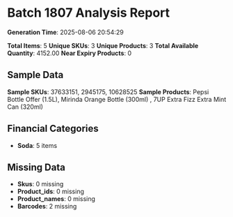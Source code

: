 # Batch 1807 Analysis Report

**Generation Time**: 2025-08-06 20:54:29

**Total Items**: 5
**Unique SKUs**: 3
**Unique Products**: 3
**Total Available Quantity**: 4152.00
**Near Expiry Products**: 0

## Sample Data
**Sample SKUs**: 37633151, 2945175, 10628525
**Sample Products**: Pepsi Bottle Offer (1.5L), Mirinda Orange Bottle (300ml) , 7UP Extra Fizz Extra Mint Can (320ml)

## Financial Categories
- **Soda**: 5 items

## Missing Data
- **Skus**: 0 missing
- **Product_ids**: 0 missing
- **Product_names**: 0 missing
- **Barcodes**: 2 missing

